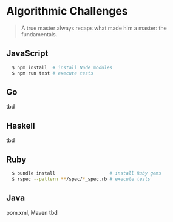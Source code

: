 # Algorithmic Challenges

> A true master always recaps what made him a master: the fundamentals.

## JavaScript
```bash
  $ npm install  # install Node modules
  $ npm run test # execute tests
```

## Go
tbd

## Haskell
tbd

## Ruby
```bash
  $ bundle install                    # install Ruby gems
  $ rspec --pattern **/spec/*_spec.rb # execute tests
```

## Java
pom.xml, Maven tbd

